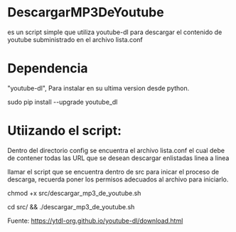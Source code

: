 
# DescargarMP3DeYoutube
es un script simple que utiliza youtube-dl para descargar el contenido de youtube subministrado en el archivo lista.conf


# Dependencia
"youtube-dl", Para instalar en su ultima version desde python.

sudo pip install --upgrade youtube_dl

# Utiizando el script:
Dentro del directorio config se encuentra el archivo lista.conf el cual debe de contener todas las URL que se desean descargar enlistadas linea a linea

llamar el script que se encuentra dentro de src para inicar el proceso de descarga, recuerda poner los permisos adecuados al archivo para iniciarlo.

chmod +x src/descargar_mp3_de_youtube.sh

cd src/ && ./descargar_mp3_de_youtube.sh




Fuente:
https://ytdl-org.github.io/youtube-dl/download.html
